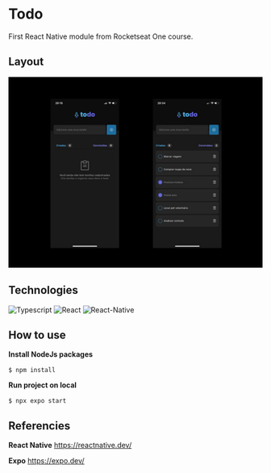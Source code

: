 # Todo

First React Native module from Rocketseat One course.

## Layout

![layout](assets/todo.jpg)

## Technologies

![Typescript](https://img.shields.io/badge/TypeScript-007ACC?style=for-the-badge&logo=typescript&logoColor=white 'Typescript')
![React](https://img.shields.io/badge/React-20232A?style=for-the-badge&logo=react&logoColor=61DAFB)
![React-Native](https://img.shields.io/badge/React_Native-20232A?style=for-the-badge&logo=react&logoColor=61DAFB)

## How to use

**Install NodeJs packages**

    $ npm install

**Run project on local**

    $ npx expo start

## Referencies

**React Native**
https://reactnative.dev/

**Expo**
https://expo.dev/
